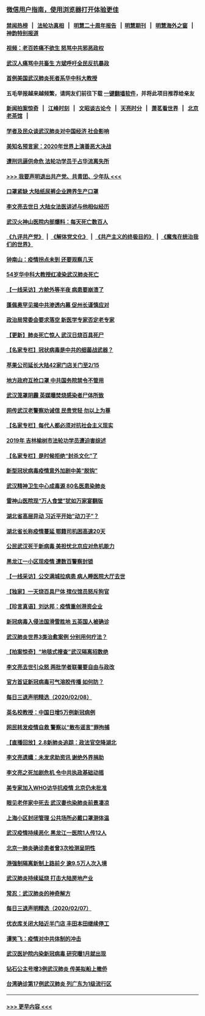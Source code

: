 ### [微信用户指南，使用浏览器打开体验更佳](https://github.com/gfw-breaker/banned-news1/blob/master/indexes/wechat-guide.md?t=0)
#### [禁闻热榜](热点新闻.md?t=0)  &nbsp;&nbsp;|&nbsp;&nbsp; [法轮功真相](https://github.com/gfw-breaker/truth/blob/master/README.md?t=0) &nbsp;&nbsp;|&nbsp;&nbsp; [明慧二十周年报告](https://github.com/gfw-breaker/mh-reports/blob/master/README.md?t=0) &nbsp;&nbsp;|&nbsp;&nbsp;[明慧期刊](https://github.com/gfw-breaker/mh-qikan) &nbsp;&nbsp;|&nbsp;&nbsp; [明慧海外之窗](https://github.com/gfw-breaker/mh-news/blob/master/README.md?t=0) &nbsp;&nbsp;|&nbsp;&nbsp; [神韵特别报道](https://github.com/gfw-breaker/mh-news/blob/master/shenyun.md?t=0)
#### [视频：老百姓痛不欲生 怒骂中共邪恶政权](../pages/nsc413/n11855080.md?t=02092022) 
#### [武汉人痛骂中共畜生 方斌呼吁全民反抗暴政](../pages/nsc413/n11855386.md?t=02092022) 
#### [首例美国武汉肺炎死者系华中科大教授](../pages/nsc413/n11855500.md?t=02092022) 
#### 五毛举报越来越频繁，请网友们前往下载 [一键翻墙软件](https://github.com/gfw-breaker/ssr-accounts)，并将此项目推荐给亲友
#### [新闻拍案惊奇](https://github.com/gfw-breaker/banned-news1/blob/master/pages/link4.md) &nbsp;&nbsp;|&nbsp;&nbsp; [江峰时刻](https://github.com/gfw-breaker/banned-news1/blob/master/pages/link4.md) &nbsp;&nbsp;|&nbsp;&nbsp; [文昭谈古论今](https://github.com/gfw-breaker/banned-news1/blob/master/pages/link4.md) &nbsp;&nbsp;|&nbsp;&nbsp; [天亮时分](https://github.com/gfw-breaker/banned-news1/blob/master/pages/link4.md) &nbsp;&nbsp;|&nbsp;&nbsp; [萧茗看世界](https://github.com/gfw-breaker/banned-news1/blob/master/pages/link4.md) &nbsp;&nbsp;|&nbsp;&nbsp; [北京老茶馆](https://github.com/gfw-breaker/banned-news1/blob/master/pages/link4.md) &nbsp;&nbsp;|&nbsp;&nbsp; 
#### [学者及民众谈武汉肺炎对中国经济 社会影响](../pages/nsc413/n11855475.md?t=02092022) 
#### [美知名预言家：2020年世界上演善恶大决战](../pages/nsc413/n11855418.md?t=02092022) 
#### [遭刑讯逼供命危 法轮功学员于占华流离失所](../pages/nsc413/n11853979.md?t=02092022) 
#### [>>> 我要声明退出共产党、共青团、少年队 <<<](https://github.com/begood0513/goodnews/blob/master/quit/letter.md) 
#### [口罩紧缺 大陆纸尿裤企业跨界生产口罩](../pages/nsc413/n11854879.md?t=02092022) 
#### [李文亮去世日 大陆女法医讲述与他相似经历](../pages/nsc413/n11855213.md?t=02092022) 
#### [武汉火神山医院内部爆料：每天死亡数百人](../pages/nsc413/n11855017.md?t=02092022) 
#### [《九评共产党》](https://github.com/begood0513/9ping.md/blob/master/README.md) &nbsp;|&nbsp; [《解体党文化》](../../../../jtdwh.md/blob/master/README.md)  &nbsp;|&nbsp; [《共产主义的终极目的》](../../../../gczydzjmd.md/blob/master/README.md) &nbsp;|&nbsp; [《魔鬼在统治我们的世界》](../../../../mgztzwmdsj.md/blob/master/README.md) 
#### [钟南山：疫情拐点未到 还要观察几天](../pages/nsc413/n11854504.md?t=02092022) 
#### [54岁华中科大教授红凌染武汉肺炎死亡](../pages/nsc413/n11854889.md?t=02092022) 
#### [【一线采访】方舱外等半夜 病患要崩溃了](../pages/nsc413/n11854786.md?t=02092022) 
#### [蓬佩奥罕见揭中共渗透内幕 促州长谨慎应对](../pages/nsc413/n11854685.md?t=02092022) 
#### [政治局常委会要求落空 新医学专家否定老专家](../pages/nsc413/n11852540.md?t=02092022) 
#### [【更新】肺炎死亡惊人 武汉日烧百具死尸](../pages/nsc413/n11801312.md?t=02092022) 
#### [【名家专栏】冠状病毒是中共的细菌战武器？](../pages/nsc413/n11854546.md?t=02092022) 
#### [苹果公司延长大陆42家门店关门至2/15](../pages/nsc413/n11854605.md?t=02092022) 
#### [地方政府互抢口罩 中共国务院禁令不管用](../pages/nsc413/n11854459.md?t=02092022) 
#### [武汉笼罩阴霾 英媒曝焚烧感染者尸体所致](../pages/nsc413/n11854482.md?t=02092022) 
#### [网传武汉老警察劝诫信 民贵党轻 勿以上为尊](../pages/nsc413/n11854494.md?t=02092022) 
#### [【名家专栏】每代人都必须对抗社会主义现实](../pages/nsc413/n11831412.md?t=02092022) 
#### [2019年 吉林榆树市法轮功学员遭迫害综述](../pages/nsc413/n11849574.md?t=02092022) 
#### [【名家专栏】是时候拒绝“封杀文化”了](../pages/nsc413/n11814093.md?t=02092022) 
#### [新型冠状病毒疫情意外加剧中美“脱钩”](../pages/nsc413/n11854475.md?t=02092022) 
#### [武汉精神卫生中心成毒源 80名医患染肺炎](../pages/nsc413/n11854415.md?t=02092022) 
#### [雷神山医院现“万人食堂”犹如万家宴翻版](../pages/nsc413/n11854454.md?t=02092022) 
#### [湖北省高层异动 习近平开始“动刀子”？](../pages/nsc413/n11854313.md?t=02092022) 
#### [湖北省长称疫情蔓延 鄂籍司机困高速20天](../pages/nsc413/n11854382.md?t=02092022) 
#### [公民武汉死于新病毒 美担忧北京应对危机能力](../pages/nsc413/n11854331.md?t=02092022) 
#### [黑龙江一小区现疫情 遭数百警察封锁](../pages/nsc413/n11854347.md?t=02092022) 
#### [【一线采访】公交满城拉病患 病人睡医院大厅去世](../pages/nsc413/n11854322.md?t=02092022) 
#### [【独家】一天烧百具尸体 殡仪馆员怒斥狗官](../pages/nsc413/n11853323.md?t=02092022) 
#### [【珍言真语】刘达邦：疫情重创港资企业](../pages/nsc413/n11854274.md?t=02092022) 
#### [新冠病毒入侵法国滑雪胜地 五英国人被确诊](../pages/nsc413/n11854307.md?t=02092022) 
#### [武汉肺炎世界3类治愈案例 分别用何疗法？](../pages/nsc413/n11854231.md?t=02092022) 
#### [【拍案惊奇】“地毯式搜查”武汉隔离招数绝](../pages/nsc413/n11853334.md?t=02092022) 
#### [李文亮去世引众怒 两批学者联署要自由与政改](../pages/nsc413/n11854100.md?t=02092022) 
#### [官方首证新冠病毒可气溶胶传播 如何防？](../pages/nsc413/n11854210.md?t=02092022) 
#### [每日三退声明精选（2020/02/08）](../pages/nsc413/n11854227.md?t=02092022) 
#### [英名校教授：中国日增5万例新冠病例](../pages/nsc413/n11854174.md?t=02092022) 
#### [网民转发疫情自救 警察以“散布谣言”罪拘捕](../pages/nsc413/n11854110.md?t=02092022) 
#### [【直播回放】2.8新肺炎追踪：政法官空降湖北](../pages/nsc413/n11854028.md?t=02092022) 
#### [李文亮遗孀：未发求助资讯 谢绝外界捐助](../pages/nsc413/n11854067.md?t=02092022) 
#### [李文亮之死加剧危机 令中共执政基础动摇](../pages/nsc413/n11854003.md?t=02092022) 
#### [美专家加入WHO访华抗疫情 北京仍未批准](../pages/nsc413/n11854043.md?t=02092022) 
#### [眼见老伴家中死去 武汉妻也染肺炎前景凄凉](../pages/nsc413/n11854040.md?t=02092022) 
#### [上海小区封闭管理 公共场所必戴口罩测体温](../pages/nsc413/n11853846.md?t=02092022) 
#### [武汉疫情持续恶化 黑龙江一医院1人传12人](../pages/nsc413/n11853839.md?t=02092022) 
#### [北京一肺炎确诊患者曾3次检测呈阴性](../pages/nsc413/n11853772.md?t=02092022) 
#### [港强制隔离新制上路前夕 逾9.5万人次入境](../pages/nsc413/n11853708.md?t=02092022) 
#### [武汉肺炎持续延烧 打击大陆房地产业](../pages/nsc413/n11853405.md?t=02092022) 
#### [常忍：武汉肺炎的神奇解方](../pages/nsc413/n11853413.md?t=02092022) 
#### [每日三退声明精选（2020/02/07）](../pages/nsc413/n11853462.md?t=02092022) 
#### [优衣库关闭大陆近半门店 丰田本田继续停工](../pages/nsc413/n11853213.md?t=02092022) 
#### [谭笑飞：疫情对中共体制的冲击](../pages/nsc413/n11853341.md?t=02092022) 
#### [武汉医护院内染新冠病毒 研究曝1月就出现](../pages/nsc413/n11852928.md?t=02092022) 
#### [钻石公主号增3例武汉肺炎 传美拟船上撤侨](../pages/nsc413/n11853240.md?t=02092022) 
#### [台湾确诊第17例武汉肺炎 列广东为1级流行区](../pages/nsc413/n11853182.md?t=02092022) 

----
#### [ >>> 更早内容 <<< ](../indexes/nsc413-earlier.md)
